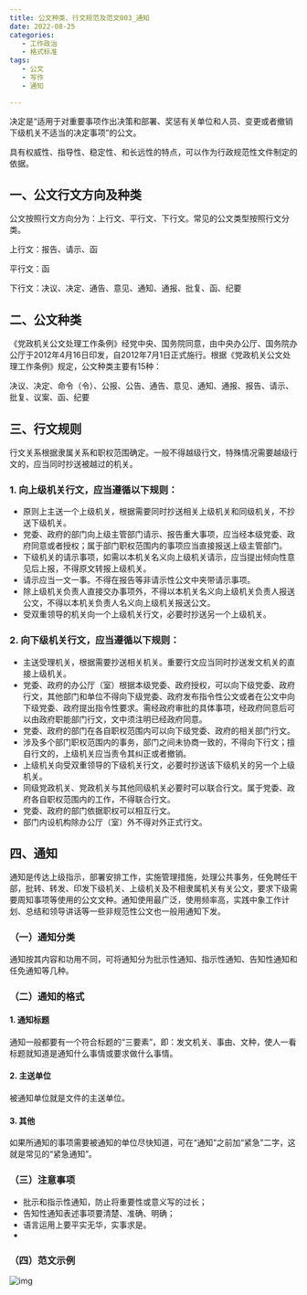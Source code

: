 ```yaml
---
title: 公文种类、行文规范及范文003_通知
date: 2022-08-25 
categories:
   - 工作政治
   - 格式标准
tags: 
   - 公文
   - 写作
   - 通知

---
```


决定是“适用于对重要事项作出决策和部署、奖惩有关单位和人员、变更或者撤销下级机关不适当的决定事项”的公文。
<!-- more -->
具有权威性、指导性、稳定性、和长远性的特点，可以作为行政规范性文件制定的依据。

## 一、公文行文方向及种类

公文按照行文方向分为：上行文、平行文、下行文。常见的公文类型按照行文分类。

上行文：报告、请示、函

平行文：函

下行文：决议、决定、通告、意见、通知、通报、批复、函、纪要


## 二、公文种类

《党政机关公文处理工作条例》经党中央、国务院同意，由中央办公厅、国务院办公厅于2012年4月16日印发，自2012年7月1日正式施行。根据《党政机关公文处理工作条例》规定，公文种类主要有15种：

决议、决定、命令（令）、公报、公告、通告、意见、通知、通报、报告、请示、批复、议案、函、纪要

## 三、行文规则
行文关系根据隶属关系和职权范围确定。一般不得越级行文，特殊情况需要越级行文的，应当同时抄送被越过的机关。
### 1. 向上级机关行文，应当遵循以下规则：
- 原则上主送一个上级机关，根据需要同时抄送相关上级机关和同级机关，不抄送下级机关。
- 党委、政府的部门向上级主管部门请示、报告重大事项，应当经本级党委、政府同意或者授权；属于部门职权范围内的事项应当直接报送上级主管部门。
- 下级机关的请示事项，如需以本机关名义向上级机关请示，应当提出倾向性意见后上报，不得原文转报上级机关。
- 请示应当一文一事。不得在报告等非请示性公文中夹带请示事项。
- 除上级机关负责人直接交办事项外，不得以本机关名义向上级机关负责人报送公文，不得以本机关负责人名义向上级机关报送公文。
- 受双重领导的机关向一个上级机关行文，必要时抄送另一个上级机关。

### 2. 向下级机关行文，应当遵循以下规则：
- 主送受理机关，根据需要抄送相关机关。重要行文应当同时抄送发文机关的直接上级机关。
- 党委、政府的办公厅（室）根据本级党委、政府授权，可以向下级党委、政府行文，其他部门和单位不得向下级党委、政府发布指令性公文或者在公文中向下级党委、政府提出指令性要求。需经政府审批的具体事项，经政府同意后可以由政府职能部门行文，文中须注明已经政府同意。
- 党委、政府的部门在各自职权范围内可以向下级党委、政府的相关部门行文。
- 涉及多个部门职权范围内的事务，部门之间未协商一致的，不得向下行文；擅自行文的，上级机关应当责令其纠正或者撤销。
- 上级机关向受双重领导的下级机关行文，必要时抄送该下级机关的另一个上级机关。
- 同级党政机关、党政机关与其他同级机关必要时可以联合行文。属于党委、政府各自职权范围内的工作，不得联合行文。
- 党委、政府的部门依据职权可以相互行文。
- 部门内设机构除办公厅（室）外不得对外正式行文。

## 四、通知
通知是传达上级指示，部署安排工作，实施管理措施，处理公共事务，任免聘任干部，批转、转发、印发下级机关、上级机关及不相隶属机关有关公文，要求下级需要周知事项等使用的公文文种。通知使用最广泛，使用频率高，实践中象工作计划、总结和领导讲话等一些非规范性公文也一般用通知下发。

### （一）通知分类
通知按其内容和功用不同，可将通知分为批示性通知、指示性通知、告知性通知和任免通知等几种。

### （二）通知的格式
#### 1. 通知标题
通知一般都要有一个符合标题的“三要素”，即：发文机关、事由、文种，使人一看标题就知道是通知什么事情或要求做什么事情。
#### 2. 主送单位
被通知单位就是文件的主送单位。
#### 3. 其他
如果所通知的事项需要被通知的单位尽快知道，可在“通知”之前加“紧急”二字，这就是常见的“紧急通知”。

### （三）注意事项
- 批示和指示性通知，防止将重要性或意义写的过长；
- 告知性通知表述事项要清楚、准确、明确；
- 语言运用上要平实无华，实事求是。
- 
### （四）范文示例
![img](https://preview.cloud.189.cn/image/imageAction?param=B579A645CED2D8875421EC78BA44FCB0AECFBB97C3B5AE0AAF84B0A3AD138EF6EFE011E7B2CF16061D61B8CD4354F7B0C144BCB2840F2D0C881A59FD4B6CC634AC24414B8AB088DE5687C206A07D13DA775C68277B64EB8B691F88D3B53E6F4D82C3449AA2CE8129EEF0069DF667AE25)

